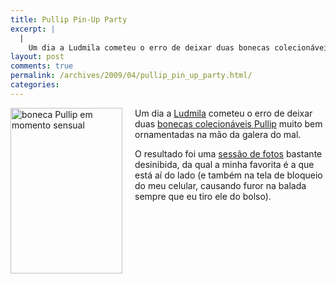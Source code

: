 ```yaml
---
title: Pullip Pin-Up Party
excerpt: |
  |
    Um dia a Ludmila cometeu o erro de deixar duas bonecas colecionáveis Pullip muito bem ornamentadas na mão da galera do mal. O resultado foi uma sessão de fotos bastante desinibida, da qual a minha favorita é a que está...
layout: post
comments: true
permalink: /archives/2009/04/pullip_pin_up_party.html/
categories:
---
```

<span class="mt-enclosure mt-enclosure-image"><img title="boneca Pullip em momento sensual" src="//chester.me/archives/img/mt/2009/04/13/pullip.jpg" width="179" height="265" class="mt-image-left" style="float: left; margin: 0 20px 20px 0;" /></span>Um dia a [Ludmila][1] cometeu o erro de deixar duas [bonecas colecionáveis Pullip][2] muito bem ornamentadas na mão da galera do mal.

O resultado foi uma [sessão de fotos][3] bastante desinibida, da qual a minha favorita é a que está aí do lado (e também na tela de bloqueio do meu celular, causando furor na balada sempre que eu tiro ele do bolso).

 [1]: http://www.blythe.com.br/perfil.php?cod_perfis=4
 [2]: http://en.wikipedia.org/wiki/Pullip
 [3]: http://www.flickr.com/photos/chesterbr/sets/72157616381159131/
